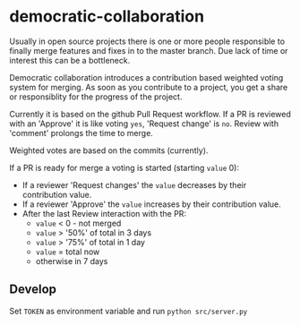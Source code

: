 # democratic-collaboration

Usually in open source projects there is one or more people responsible to finally merge features and fixes in to the master branch. Due lack of time or interest this can be a bottleneck.

Democratic collaboration introduces a contribution based weighted voting system for merging. As soon as you contribute to a project, you get a share or responsiblity for the progress of the project.

Currently it is based on the github Pull Request workflow. If a PR is reviewed with an 'Approve' it is like voting `yes`, 'Request change' is `no`. Review with 'comment' prolongs the time to merge.

Weighted votes are based on the commits (currently).

If a PR is ready for merge a voting is started (starting `value` 0):
 - If a reviewer 'Request changes' the `value` decreases by their contribution value.
 - If a reviewer 'Approve' the `value` increases by their contribution value.
 - After the last Review interaction with the PR:
   - `value` < 0 - not merged
   - `value` > '50%' of total in 3 days
   - `value` > '75%' of total in 1 day
   - `value` = total now
   - otherwise in 7 days

## Develop

Set `TOKEN` as environment variable and run `python src/server.py`
